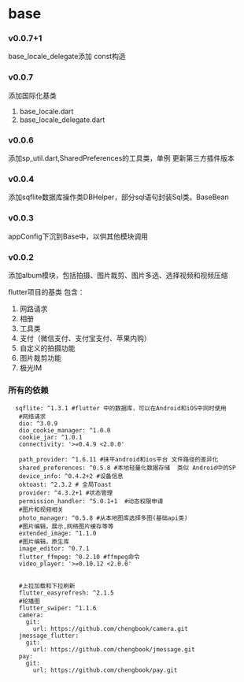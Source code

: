 # base

### v0.0.7+1
base_locale_delegate添加 const构造
### v0.0.7
添加国际化基类
1. base_locale.dart
2. base_locale_delegate.dart

### v0.0.6
添加sp_util.dart,SharedPreferences的工具类，单例
更新第三方插件版本

### v0.0.4
添加sqflite数据库操作类DBHelper，部分sql语句封装Sql类。BaseBean

### v0.0.3
appConfig下沉到Base中，以供其他模块调用

### v0.0.2
添加album模块，包括拍摄、图片裁剪、图片多选、选择视频和视频压缩

flutter项目的基类 包含：
1. 网路请求
2. 相册
3. 工具类
4. 支付（微信支付、支付宝支付、苹果内购）
5. 自定义的拍摄功能
6. 图片裁剪功能
7. 极光IM



### 所有的依赖
```
  sqflite: ^1.3.1 #flutter 中的数据库，可以在Android和iOS中同时使用
   #网络请求
   dio: ^3.0.9
   dio_cookie_manager: ^1.0.0
   cookie_jar: ^1.0.1
   connectivity: '>=0.4.9 <2.0.0'
 
   path_provider: ^1.6.11 #抹平android和ios平台 文件路径的差异化
   shared_preferences: ^0.5.8 #本地轻量化数据存储  类似 Android中的SP
   device_info: ^0.4.2+2 #设备信息
   oktoast: ^2.3.2 # 全局Toast
   provider: ^4.3.2+1 #状态管理
   permission_handler: ^5.0.1+1  #动态权限申请
   #图片和视频相关
   photo_manager: ^0.5.8 #从本地图库选择多图(基础api类)
   #图片编辑，展示,网络图片缓存等等
   extended_image: ^1.1.0
   #图片编辑，原生库
   image_editor: ^0.7.1
   flutter_ffmpeg: ^0.2.10 #ffmpeg命令
   video_player: '>=0.10.12 <2.0.0'
 
 
   #上拉加载和下拉刷新
   flutter_easyrefresh: ^2.1.5
   #轮播图
   flutter_swiper: ^1.1.6
   camera:
     git:
       url: https://github.com/chengbook/camera.git
   jmessage_flutter:
     git:
       url: https://github.com/chengbook/jmessage.git
   pay:
     git:
       url: https://github.com/chengbook/pay.git
 


```
